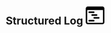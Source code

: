 # Structured Log  <img src="images/structured.png" width="50">

<!-- [![Gem Version](https://badge.fury.io/rb/structured_log.svg)](https://badge.fury.io/rb/structured_log) -->
